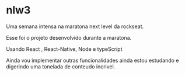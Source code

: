 # nlw3
Uma semana intensa na maratona next level da rockseat.

Esse foi o projeto desenvolvido durante a maratona. 



Usando React , React-Native, Node e typeScript 

Ainda vou implementar outras funcionalidades ainda estou estudando e digerindo uma tonelada de conteudo incrivel. 
